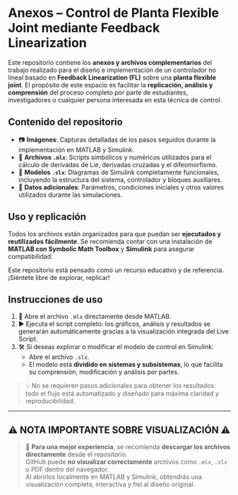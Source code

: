 # Anexos – Control de Planta Flexible Joint mediante Feedback Linearization

Este repositorio contiene los **anexos y archivos complementarios** del trabajo realizado para el diseño e implementación de un controlador no lineal basado en **Feedback Linearization (FL)** sobre una **planta flexible joint**. El propósito de este espacio es facilitar la **replicación, análisis y comprensión** del proceso completo por parte de estudiantes, investigadores o cualquier persona interesada en esta técnica de control.

## Contenido del repositorio

- 📷 **Imágenes**: Capturas detalladas de los pasos seguidos durante la implementación en MATLAB y Simulink.
- 📄 **Archivos `.mlx`**: Scripts simbólicos y numéricos utilizados para el cálculo de derivadas de Lie, derivadas cruzadas y el difeomorfismo.
- 🧩 **Modelos `.slx`**: Diagramas de Simulink completamente funcionales, incluyendo la estructura del sistema, controlador y bloques auxiliares.
- 📌 **Datos adicionales**: Parámetros, condiciones iniciales y otros valores utilizados durante las simulaciones.

## Uso y replicación

Todos los archivos están organizados para que puedan ser **ejecutados y reutilizados fácilmente**. Se recomienda contar con una instalación de **MATLAB con Symbolic Math Toolbox** y **Simulink** para asegurar compatibilidad.

Este repositorio está pensado como un recurso educativo y de referencia. ¡Siéntete libre de explorar, replicar!

## Instrucciones de uso

1. 📂 Abre el archivo `.mlx` directamente desde MATLAB.
2. ▶️ Ejecuta el script completo: los gráficos, análisis y resultados se generarán automáticamente gracias a la visualización integrada del Live Script.
3. 🛠️ Si deseas explorar o modificar el modelo de control en Simulink:
   - Abre el archivo `.slx`.
   - El modelo está **dividido en sistemas y subsistemas**, lo que facilita su comprensión, modificación y análisis por partes.

> 💡 No se requieren pasos adicionales para obtener los resultados: todo el flujo está automatizado y diseñado para máxima claridad y reproducibilidad.

---

## ⚠️ NOTA IMPORTANTE SOBRE VISUALIZACIÓN ⚠️

> 🔽 **Para una mejor experiencia**, se recomienda **descargar los archivos directamente** desde el repositorio.  
> GitHub puede **no visualizar correctamente** archivos como `.mlx`, `.slx` o PDF dentro del navegador.  
> Al abrirlos localmente en MATLAB y Simulink, obtendrás una visualización completa, interactiva y fiel al diseño original.
